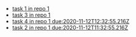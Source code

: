 - [task 1 in repo 1](#TODO:)
- [task 3 in repo 1](#TODO:)
- [task 4 in repo 1 due:2020-11-12T12:32:55.216Z ](#DOING:60)
- [task 2 in repo 1 due:2020-11-12T11:32:55.216Z ](#DOING:100)

